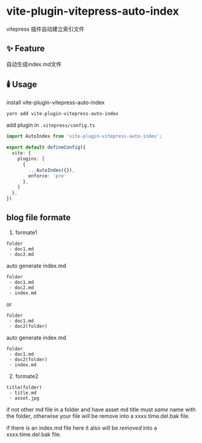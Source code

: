 # vite-plugin-vitepress-auto-index

vitepress 插件自动建立索引文件

## ✨ Feature

自动生成index.md文件

## 🕯️ Usage

install vite-plugin-vitepress-auto-index

```bash
yarn add vite-plugin-vitepress-auto-index
```

add plugin in `.vitepress/config.ts`

```typescript
import AutoIndex from 'vite-plugin-vitepress-auto-index';

export default defineConfig({
  vite: {
    plugins: [
      {
        ...AutoIndex({}),
        enforce: 'pre'
      },
    ]
  },
})
```

## blog file formate
1. formate1
```text
folder
 - doc1.md
 - doc2.md
```
auto generate index.md
```text
folder
 - doc1.md
 - doc2.md
 - index.md
```

or 
```text
folder
 - doc1.md
 - doc2(folder)
```
auto generate index.md
```text
folder
 - doc1.md
 - doc2(folder)
 - index.md
```


2. formate2

```text
title(folder)
 - title.md
 - asset.jpg
```
if not other md file in a folder and have asset md title must
*same* name with the folder, otherwise your file will be remove into a
xxxx.time.del.bak file.

if there is an index.md file here it also will be *removed* 
into a xxxx.time.del.bak file.
